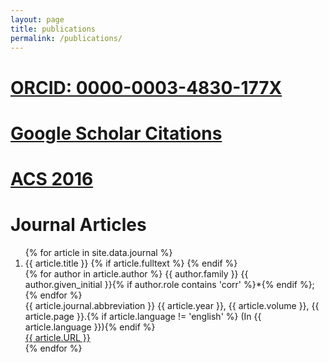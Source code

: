 ```yaml
---
layout: page
title: publications
permalink: /publications/
---
```


# [ORCID: 0000-0003-4830-177X](http://orcid.org/0000-0003-4830-177X)

# [Google Scholar Citations](https://scholar.google.com/citations?view_op=list_works&hl=en&user=P6adsOMAAAAJ)

# [ACS 2016](http://connect.acspubs.org/2016Recap?elqTrackId=0196e8d97f6b49e0995f9f64a42165cd&elq=f031033ea41b4c2493dcd722728fa99a&elqaid=4311&elqat=1&elqCampaignId=1385)

# Journal Articles

<div class='panel-pub'>
<ol reversed>
{% for article in site.data.journal %}
    <li>
    <div class="title">
    <span class="title">{{ article.title }}</span>
    {% if article.fulltext %}
        <a title="fulltext" href="{{ site.url }}/downloads/journal/{{ thesis.fulltext }}"><i class="fa fa-file-pdf-o"></i></a>
    {% endif %}
    </div>
    <div class='author'>
    {% for author in article.author %}
        <span class='{{ author.role }}'>{{ author.family }} {{ author.given_initial }}{% if author.role contains 'corr' %}*{% endif %}; </span>
    {% endfor %}
    </div>
    <div class="pubinfo">
    <span class="source">{{ article.journal.abbreviation }} </span><span class="year">{{ article.year }}, </span><span class="volume">{{ article.volume }}, </span><span class="page">{{ article.page }}.</span>{% if article.language != 'english' %}<span class="language"> (In {{ article.language }})</span>{% endif %}
    </div>
    <div class="url">
        <a href="{{ article.URL }}">{{ article.URL }}</a>
    </div>
    </li>
{% endfor %}
</ol>
</div>


